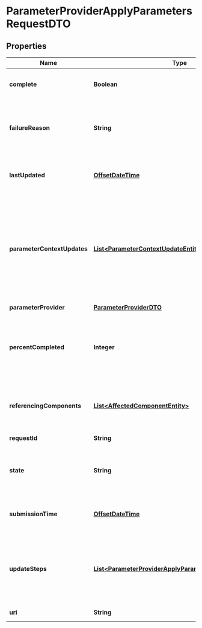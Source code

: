 # ParameterProviderApplyParametersRequestDTO

## Properties
Name | Type | Description | Notes
------------ | ------------- | ------------- | -------------
**complete** | **Boolean** | Whether or not the request is completed |  [optional]
**failureReason** | **String** | The reason for the request failing, or null if the request has not failed |  [optional]
**lastUpdated** | [**OffsetDateTime**](OffsetDateTime.md) | The timestamp of when the request was last updated |  [optional]
**parameterContextUpdates** | [**List&lt;ParameterContextUpdateEntity&gt;**](ParameterContextUpdateEntity.md) | The Parameter Contexts updated by this Parameter Provider. This may not be populated until the request has successfully completed. |  [optional]
**parameterProvider** | [**ParameterProviderDTO**](ParameterProviderDTO.md) |  |  [optional]
**percentCompleted** | **Integer** | A value between 0 and 100 (inclusive) indicating how close the request is to completion |  [optional]
**referencingComponents** | [**List&lt;AffectedComponentEntity&gt;**](AffectedComponentEntity.md) | The components that are referenced by the update. |  [optional]
**requestId** | **String** | The ID of the request |  [optional]
**state** | **String** | A description of the current state of the request |  [optional]
**submissionTime** | [**OffsetDateTime**](OffsetDateTime.md) | The timestamp of when the request was submitted |  [optional]
**updateSteps** | [**List&lt;ParameterProviderApplyParametersUpdateStepDTO&gt;**](ParameterProviderApplyParametersUpdateStepDTO.md) | The steps that are required in order to complete the request, along with the status of each |  [optional]
**uri** | **String** | The URI for the request |  [optional]
